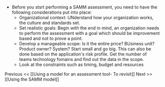 - Before you stsrt performing a SAMM assessment, you need to have the following considerations put into place:
	- Organizational context: UNderstand how your organization works, the culture and standards set.
	- Set realistic goals: Begin with the end in mind, an organization needs to perform the assessment with a goal which should be improvement based and not to prove a point. 
	- Develop a manageable scope: Is it the entire price? BUsiness unit? Product owner? System? Start small and go big. This can also be done based on the application's risk profile. Get the number of teams technology fomains and find out the data in the scope.
	- Look at the constraints such as timing, budget and resources

Previous << [[Using a model for an assessment tool- To revisit]]
Next >> [[Using the SAMM model]]

